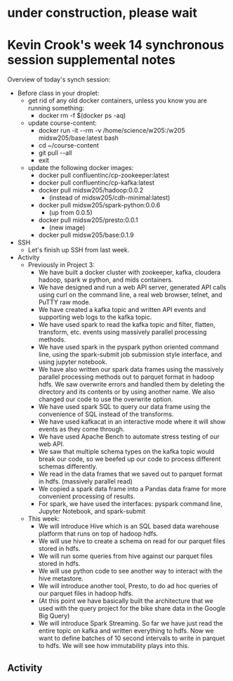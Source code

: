 # under construction, please wait

# Kevin Crook's week 14 synchronous session supplemental notes

Overview of today's synch session:

* Before class in your droplet:
  * get rid of any old docker containers, unless you know you are running something:
    * docker rm -f $(docker ps -aq)
  * update course-content:
    * docker run -it --rm -v /home/science/w205:/w205 midsw205/base:latest bash
    * cd ~/course-content
    * git pull --all
    * exit
  * update the following docker images: 
    * docker pull confluentinc/cp-zookeeper:latest
    * docker pull confluentinc/cp-kafka:latest
    * docker pull midsw205/hadoop:0.0.2
      * (instead of midsw205/cdh-minimal:latest)
    * docker pull midsw205/spark-python:0.0.6
      * (up from 0.0.5)
    * docker pull midsw205/presto:0.0.1
      * (new image)
    * docker pull midsw205/base:0.1.9
* SSH
  * Let's finish up SSH from last week.
* Activity
  * Previously in Project 3:
    * We have built a docker cluster with zookeeper, kafka, cloudera hadoop, spark w python, and mids containers.  
    * We have designed and run a web API server, generated API calls using curl on the command line, a real web browser, telnet, and PuTTY raw mode.  
    * We have created a kafka topic and written API events and supporting web logs to the kafka topic.  
    * We have used spark to read the kafka topic and filter, flatten, transform, etc. events using massively parallel processing methods.  
    * We have used spark in the pyspark python oriented command line, using the spark-submit job submission style interface, and using jupyter notebook.  
    * We have also written our spark data frames using the massively parallel processing methods out to parquet format in hadoop hdfs.  We saw overwrite errors and handled them by deleting the directory and its contents or by using another name.  We also changed our code to use the overwrite option.  
    * We have used spark SQL to query our data frame using the convenience of SQL instead of the transforms.
    * We have used kafkacat in an interactive mode where it will show events as they come through. 
    * We have used Apache Bench to automate stress testing of our web API.  
    * We saw that multiple schema types on the kafka topic would break our code, so we beefed up our code to process different schemas differently.
    * We read in the data frames that we saved out to parquet format in hdfs.  (massively parallel read) 
    * We copied a spark data frame into a Pandas data frame for more convenient processing of results.
    * For spark, we have used the interfaces: pyspark command line, Jupyter Notebook, and spark-submit
  * This week:
    * We will introduce Hive which is an SQL based data warehouse platform that runs on top of hadoop hdfs.  
    * We will use hive to create a schema on read for our parquet files stored in hdfs.
    * We will run some queries from hive against our parquet files stored in hdfs.
    * We will use python code to see another way to interact with the hive metastore.
    * We will introduce another tool, Presto, to do ad hoc queries of our parquet files in hadoop hdfs.
    * (At this point we have basically built the architecture that we used with the query project for the bike share data in the Google Big Query)
    * We will introduce Spark Streaming.  So far we have just read the entire topic on kafka and written everything to hdfs.  Now we want to define batches of 10 second intervals to write in parquet to hdfs.  We will see how immutability plays into this.

## Activity


